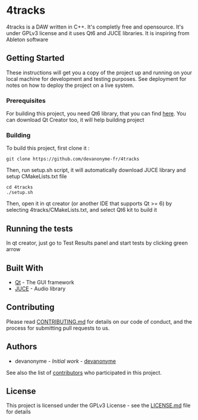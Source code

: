 # 4tracks
4tracks is a DAW written in C++. It's completly free and opensource. It's under GPLv3 license and it uses Qt6 and JUCE libraries. It is inspiring from Ableton software

## Getting Started

These instructions will get you a copy of the project up and running on your local machine for development and testing purposes. See deployment for notes on how to deploy the project on a live system.

### Prerequisites

For building this project, you need Qt6 library, that you can find [here](http://qt.io/). You can download Qt Creator too, it will help building project

### Building

To build this project, first clone it :

```
git clone https://github.com/devanonyme-fr/4tracks
```

Then, run setup.sh script, it will automatically download JUCE library and setup CMakeLists.txt file

```
cd 4tracks
./setup.sh
```

Then, open it in qt creator (or another IDE that supports Qt >= 6) by selecting 4tracks/CMakeLists.txt, and select Qt6 kit to build it

## Running the tests

In qt creator, just go to Test Results panel and start tests by clicking green arrow

## Built With

* [Qt](http://qt.io/) - The GUI framework
* [JUCE](https://juce.com/) - Audio library

## Contributing

Please read [CONTRIBUTING.md](CONTRIBUTING.md) for details on our code of conduct, and the process for submitting pull requests to us.

## Authors

* devanonyme - *Initial work* - [devanonyme](https://github.com/devanonyme-fr)

See also the list of [contributors](https://github.com/devanonyme-fr/4tracks/contributors) who participated in this project.

## License

This project is licensed under the GPLv3 License - see the [LICENSE.md](LICENSE.md) file for details
